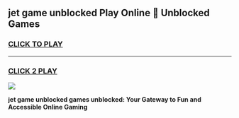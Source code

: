 
## jet game unblocked Play Online 👋 Unblocked Games
<h3>
<a href="https://premium.freeplayer.one?title=jet_game_unblocked&ref=19F">CLICK TO PLAY</a></h3>
<hr>

<h3>
<a href="https://premium.freeplayer.one?title=jet_game_unblocked&ref=19F">CLICK 2 PLAY</a>
  
</h3>

<a href="https://premium.freeplayer.one?title=jet_game_unblocked&ref=19F"><img src="https://clearcache.store/games.png"></a>


**jet game unblocked games unblocked: Your Gateway to Fun and Accessible Online Gaming**
